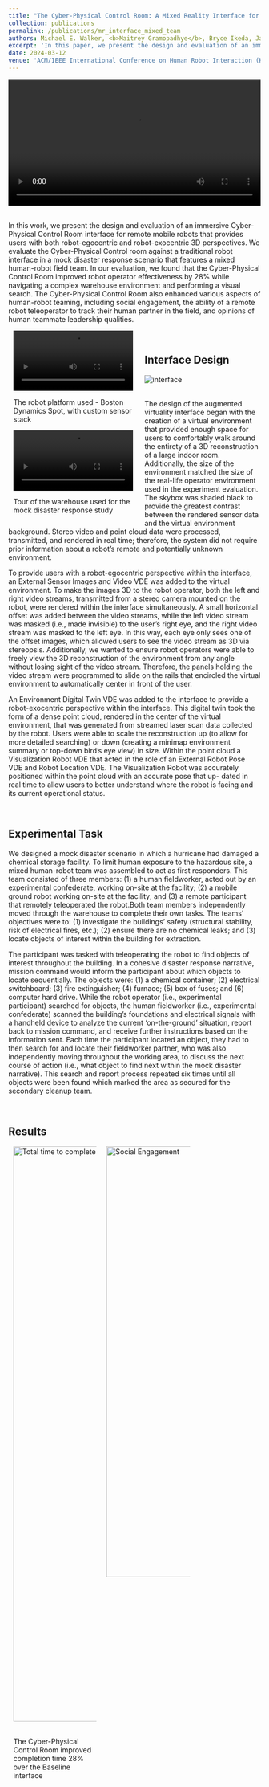 ```yaml
---
title: "The Cyber-Physical Control Room: A Mixed Reality Interface for Mobile Robot Teleoperation and Human-Robot Teaming"
collection: publications
permalink: /publications/mr_interface_mixed_team
authors: Michael E. Walker, <b>Maitrey Gramopadhye</b>, Bryce Ikeda, Jack Burns, Daniel Szafir
excerpt: 'In this paper, we present the design and evaluation of an immersive Cyber-Physical Control Room interface for teleoperating remote mobile robots.'
date: 2024-03-12
venue: 'ACM/IEEE International Conference on Human Robot Interaction (HRI)'
---
```


<style>
/* Style the counter cards */
.column {
  float: left;
  width: 25%;
  padding: 0 10px;
}

.card {
<!--   box-shadow: 0 4px 8px 0 rgba(0, 0, 0, 0.2); /* this adds the "card" effect */ -->
  padding: 16px;
<!--   text-align: center; -->
<!--   background-color: #f1f1f1; -->
}
  
a:link {
  text-decoration: none;
}
</style>

<div class="card">
  <video width="100%" controls>
    <source src="/images/interface_demo_540.mp4" type="video/mp4">
  Your browser does not support the video tag.
  </video>
</div>
<br>

In this work, we present the design and evaluation of an immersive Cyber-Physical Control Room interface for remote mobile robots that provides users with both robot-egocentric and robot-exocentric 3D perspectives. We evaluate the Cyber-Physical Control room against a traditional robot interface in a mock disaster response scenario that features a mixed human-robot field team. In our evaluation, we found that the Cyber-Physical Control Room improved robot operator effectiveness by 28% while navigating a complex warehouse environment and performing a visual search. The Cyber-Physical Control Room also enhanced various aspects of human-robot teaming, including social engagement, the ability of a remote robot teleoperator to track their human partner in the field, and opinions of human teammate leadership qualities.

<div class="row">
  <div class="column" style="width: 50%;">
    <div class="card">
      <video controls style="width: 95%;">
        <source src="/images/spot_720.mp4" type="video/mp4">
      Your browser does not support the video tag.
      </video>
    </div>
    <div class="card">
      <p>The robot platform used - Boston Dynamics Spot, with custom sensor stack</p>
    </div>
  </div>
  <div class="column" style="width: 50%;">
    <div class="card">
      <video controls style="width: 95%;">
        <source src="/images/warehouse_540.mp4" type="video/mp4">
      Your browser does not support the video tag.
      </video>
    </div>
    <div class="card">
      <p>Tour of the warehouse used for the mock disaster response study</p>
    </div>
  </div>
</div>
<br>

## Interface Design
<div class="card">
  <img alt="interface" src="https://github.com/maitreygram/maitreygram.github.io/assets/24911348/834f53a9-66e5-4303-b088-5bd8b7320ee5"/>
</div>
<br>
<div class="card">
  <p>The design of the augmented virtuality interface began with the creation of a virtual environment that provided enough space for users to comfortably walk around the entirety of a 3D reconstruction of a large indoor room. Additionally, the size of the environment matched the size of the real-life operator environment used in the experiment evaluation. The skybox was shaded black to provide the greatest contrast between the rendered sensor data and the virtual environment background. Stereo video and point cloud data were processed, transmitted, and rendered in real time; therefore, the system did not require prior information about a robot’s remote and potentially unknown environment.</p>
</div>
<div class="card">
  <p>To provide users with a robot-egocentric perspective within the interface, an External Sensor Images and Video VDE was added to the virtual environment. To make the images 3D to the robot operator, both the left and right video streams, transmitted from a stereo camera mounted on the robot, were rendered within the interface simultaneously. A small horizontal offset was added between the video streams, while the left video stream was masked (i.e., made invisible) to the user’s right eye, and the right video stream was masked to the left eye. In this way, each eye only sees one of the offset images, which allowed users to see the video stream as 3D via stereopsis. Additionally, we wanted to ensure robot operators were able to freely view the 3D reconstruction of the environment from any angle without losing sight of the video stream. Therefore, the panels holding the video stream were programmed to slide on the rails that encircled the virtual environment to automatically center in front of the user.</p>
</div>
<div class="card">
  <p>An Environment Digital Twin VDE was added to the interface to provide a robot-exocentric perspective within the interface. This digital twin took the form of a dense point cloud, rendered in the center of the virtual environment, that was generated from streamed laser scan data collected by the robot. Users were able to scale the reconstruction up (to allow for more detailed searching) or down (creating a minimap environment summary or top-down bird’s eye view) in size. Within the point cloud a Visualization Robot VDE that acted in the role of an External Robot Pose VDE and Robot Location VDE. The Visualization Robot was accurately positioned within the point cloud with an accurate pose that up- dated in real time to allow users to better understand where the robot is facing and its current operational status.</p>
</div>
<br>

## Experimental Task
<div class="card">
  <p>We designed a mock disaster scenario in which a hurricane had damaged a chemical storage facility. To limit human exposure to the hazardous site, a mixed human-robot team was assembled to act as first responders. This team consisted of three members: (1) a human fieldworker, acted out by an experimental confederate, working on-site at the facility; (2) a mobile ground robot working on-site at the facility; and (3) a remote participant that remotely teleoperated the robot.Both team members independently moved through the warehouse to complete their own tasks. The teams’ objectives were to: (1) investigate the buildings’ safety (structural stability, risk of electrical fires, etc.); (2) ensure there are no chemical leaks; and (3) locate objects of interest within the building for extraction.</p>
</div>
<div class="card">
  <p>The participant was tasked with teleoperating the robot to find objects of interest throughout the building. In a cohesive disaster response narrative, mission command would inform the participant about which objects to locate sequentially. The objects were: (1) a chemical container; (2) electrical switchboard; (3) fire extinguisher; (4) furnace; (5) box of fuses; and (6) computer hard drive. While the robot operator (i.e., experimental participant) searched for objects, the human fieldworker (i.e., experimental confederate) scanned the building’s foundations and electrical signals with a handheld device to analyze the current ‘on-the-ground’ situation, report back to mission command, and receive further instructions based on the information sent. Each time the participant located an object, they had to then search for and locate their fieldworker partner, who was also independently moving throughout the working area, to discuss the next course of action (i.e., what object to find next within the mock disaster narrative). This search and report process repeated six times until all objects were been found which marked the area as secured for the secondary cleanup team.
</p>
</div>
<br>

## Results

<div class="row">
  <div class="column" style="width: 33%;">
    <div class="card">
      <img width="1146" alt="Total time to complete all tasks" src="https://github.com/maitreygram/maitreygram.github.io/assets/24911348/34e10e27-a0a9-4684-9629-95fa2fa12c4c">
    </div>
    <br>
    <div class="card">
      <p>The Cyber-Physical Control Room improved completion time 28% over the Baseline interface</p>
    </div>
  </div>
  <div class="column" style="width: 33%;">
    <div class="card">
      <img width="858" alt="Social Engagement" src="https://github.com/maitreygram/maitreygram.github.io/assets/24911348/131b4780-e7a0-4f64-bd3a-a8d9e55a6930">
    </div>
    <br>
    <div class="card">
    </div>
  </div>
  <div class="column" style="width: 33%;">
    <div class="card">
    </div>
    <br>
    <div class="card">
    </div>
  </div>
</div>
